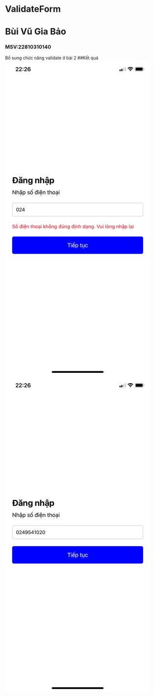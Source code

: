 # ValidateForm
# Bùi Vũ Gia Bảo
### MSV:22810310140
 Bổ sung chức năng validate ở bài 2
##Kết quả
![Hinh anh 01](validate1.jpg)
![Hinh anh 02](validate2.jpg)
